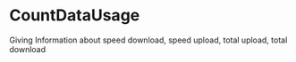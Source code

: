 # CountDataUsage
Giving Information about speed download, speed upload, total upload, total download
